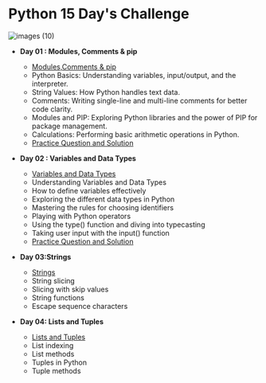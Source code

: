 # Python 15 Day's Challenge
![images (10)](https://github.com/user-attachments/assets/502a98d3-22c0-40ae-82cf-aca8c6d8d896)

- **Day 01 : Modules, Comments & pip**
  - [Modules,Comments & pip](https://github.com/itzsandeepshrma/Python-15-Days-Challenge/tree/main/Day01)
  - Python Basics: Understanding variables, input/output, and the interpreter.
  - String Values: How Python handles text data.
  - Comments: Writing single-line and multi-line comments for better code clarity.
  - Modules and PIP: Exploring Python libraries and the power of PIP for package management.
  - Calculations: Performing basic arithmetic operations in Python.
  - [Practice Question and Solution](https://github.com/itzsandeepshrma/Python-15-Days-Challenge/tree/main/Day01/Practice)

- **Day 02 : Variables and Data Types**
  - [Variables and Data Types](https://github.com/itzsandeepshrma/Python-15-Days-Challenge/tree/main/Day02)
  -  Understanding Variables and Data Types
  - How to define variables effectively
  - Exploring the different data types in Python
  - Mastering the rules for choosing identifiers
  - Playing with Python operators
  - Using the type() function and diving into typecasting
  - Taking user input with the input() function
  - [Practice Question and Solution](https://github.com/itzsandeepshrma/Python-15-Days-Challenge/tree/main/Day02/Practice)

- **Day 03:Strings**
  - [Strings](https://github.com/itzsandeepshrma/Python-15-Days-Challenge/tree/main/Day03)
  - String slicing
  - Slicing with skip values
  - String functions
  - Escape sequence characters

- **Day 04: Lists and Tuples**
  - [Lists and Tuples](https://github.com/itzsandeepshrma/Python-15-Days-Challenge/tree/main/Day04)
  - List indexing
  - List methods
  - Tuples in Python
  - Tuple methods
